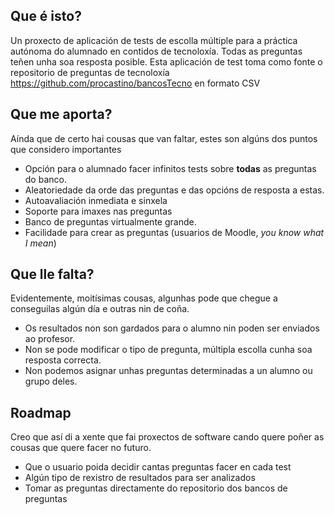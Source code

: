 ## Que é isto?
Un proxecto de aplicación de tests de escolla múltiple para a práctica autónoma do alumnado en contidos de tecnoloxía. Todas as preguntas teñen unha soa resposta posible.
Esta aplicación de test toma como fonte o repositorio de preguntas de tecnoloxía https://github.com/procastino/bancosTecno en formato CSV
## Que me aporta?
Aínda que de certo hai cousas que van faltar, estes son algúns dos puntos que considero importantes
* Opción para o alumnado facer infinitos tests sobre __todas__ as preguntas do banco.
* Aleatoriedade da orde das preguntas e das opcións de resposta a estas.
* Autoavaliación inmediata e sinxela
* Soporte para imaxes nas preguntas
* Banco de preguntas virtualmente grande.
* Facilidade para crear as preguntas (usuarios de Moodle, _you know what I mean_)
## Que lle falta?
Evidentemente, moitísimas cousas, algunhas pode que chegue a conseguilas algún día e outras nin de coña.
* Os resultados non son gardados para o alumno nin poden ser enviados ao profesor.
* Non se pode modificar o tipo de pregunta, múltipla escolla cunha soa resposta correcta.
* Non podemos asignar unhas preguntas determinadas a un alumno ou grupo deles.
## Roadmap
Creo que así di a xente que fai proxectos de software cando quere poñer as cousas que quere facer no futuro.
* Que o usuario poida decidir cantas preguntas facer en cada test
* Algún tipo de rexistro de resultados para ser analizados
* Tomar as preguntas directamente do repositorio dos bancos de preguntas
